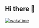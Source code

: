 ## Hi there 👋

[![wakatime](https://wakatime.com/badge/user/775b6b7f-6945-453d-a2b6-95e4440676e0.svg?style=for-the-badge)](https://wakatime.com/@775b6b7f-6945-453d-a2b6-95e4440676e0)
<!--
**Iyiola2dev/iyiola2dev** is a ✨ _special_ ✨ repository because its `README.md` (this file) appears on your GitHub profile.

Here are some ideas to get you started:

- 🔭 I’m currently working on ...
- 🌱 I’m currently learning ...
- 👯 I’m looking to collaborate on ...
- 🤔 I’m looking for help with ...
- 💬 Ask me about ...
- 📫 How to reach me: ...
- 😄 Pronouns: ...
- ⚡ Fun fact: ...
-->
